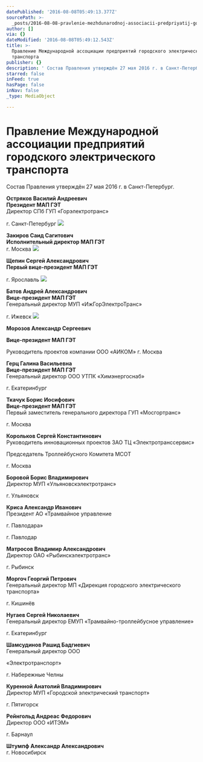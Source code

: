 ```yaml
---
datePublished: '2016-08-08T05:49:13.377Z'
sourcePath: >-
  _posts/2016-08-08-pravlenie-mezhdunarodnoj-associacii-predpriyatij-gorodskogo-el.md
author: []
via: {}
dateModified: '2016-08-08T05:49:12.543Z'
title: >-
  Правление Международной ассоциации предприятий городского электрического
  транспорта
publisher: {}
description: ' Состав Правления утверждён 27 мая 2016 г. в Санкт-Петербург.'
starred: false
inFeed: true
hasPage: false
inNav: false
_type: MediaObject

---
```

# Правление Международной ассоциации предприятий городского электрического транспорта

Состав Правления утверждён 27 мая 2016 г. в Санкт-Петербург.

**Остряков Василий Андреевич**  
**Президент МАП ГЭТ**  
Директор СПб ГУП «Горэлектротранс»

г. Санкт-Петербург
![](https://the-grid-user-content.s3-us-west-2.amazonaws.com/0d01fe70-e7ec-4bc6-b688-444bc5744754.jpg)

**Закиров Саид Сагитович**  
**Исполнительный директор МАП ГЭТ**  
г. Москва
![](https://the-grid-user-content.s3-us-west-2.amazonaws.com/deb3c9cd-6b9a-4313-9765-44dd1ac05d9c.jpg)

**Щепин Сергей Александрович**  
**Первый вице-президент МАП ГЭТ**

г. Ярославль
![](https://the-grid-user-content.s3-us-west-2.amazonaws.com/fe25767e-20af-4648-8924-b49ff621d694.jpg)

**Батов Андрей Александрович**  
**Вице-президент МАП ГЭТ**  
Генеральный директор МУП «ИжГорЭлектроТранс»

г. Ижевск
![](https://the-grid-user-content.s3-us-west-2.amazonaws.com/7d36b245-9609-44fc-a8de-8e603ab1b273.jpg)

**Морозов Александр Сергеевич**

**Вице-президент МАП ГЭТ**

Руководитель проектов компании ООО «АИКОМ» г. Москва

**Герц Галина Васильевна**  
**Вице-президент МАП ГЭТ**  
Генеральный директор ООО УТПК «Химэнергоснаб»

г. Екатеринбург

**Ткачук Борис Иосифович**  
**Вице-президент МАП ГЭТ**  
Первый заместитель генерального директора ГУП «Мосгортранс»

г. Москва

**Корольков Сергей Константинович**  
Руководитель инновационных проектов ЗАО ТЦ «Электротранссервис»

Председатель Троллейбусного Комитета МСОТ

г. Москва

**Боровой Борис Владимирович**  
Директор МУП «Ульяновскэлектротранс»

г. Ульяновск

**Криса Александр Иванович**  
Президент АО «Трамвайное управление

г. Павлодара»

г. Павлодар

**Матросов Владимир Александрович**  
Директор ОАО «Рыбинскэлектротранс»

г. Рыбинск

**Моргоч Георгий Петрович**  
Генеральный директор МП «Дирекция городского электрического транспорта»

г. Кишинёв

**Нугаев Сергей Николаевич**  
Генеральный директор ЕМУП «Трамвайно-троллейбусное управление»

г. Екатеринбург

**Шамсудинов Рашид Бадгиевич**  
Генеральный директор ООО

«Электротранспорт»

г. Набережные Челны

**Куренной Анатолий Владимирович**  
Директор МУП «Городской электрический транспорт»

г. Пятигорск

**Рейнгольд Андреас Федорович**  
Директор ООО «ИТЭМ»

г. Барнаул

**Штумпф Александр Александрович**  
г. Новосибирск
